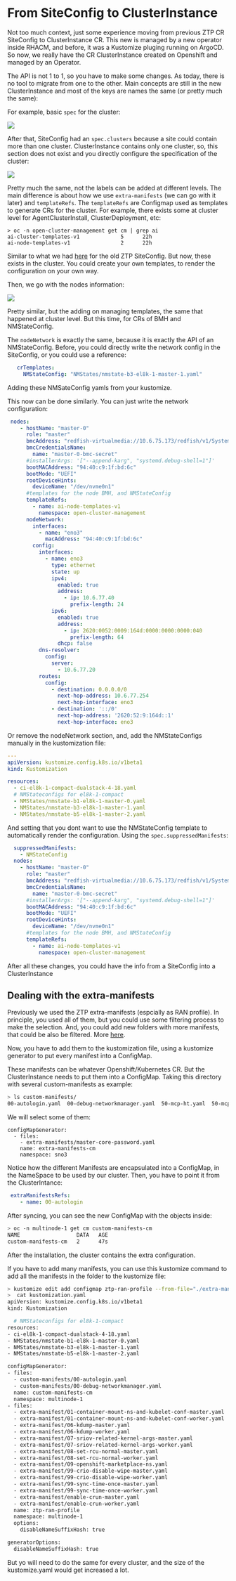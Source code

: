 # From SiteConfig to ClusterInstance

Not too much context, just some experience moving from previous ZTP CR SiteConfig to ClusterInstance CR. This new is managed by a new operator inside RHACM, and before, it was a Kustomize pluging running on ArgoCD. So now, we really have the CR ClusterInstance created on Openshift and managed by an Operator.

The API is not 1 to 1, so you have to make some changes. As today, there is no tool to migrate from one to the other. Main concepts are still in the new ClusterInstance and most of the keys are names the same (or pretty much the same):

For example, basic `spec` for the cluster:

![](assets/playing_with_clusterinstance_20250402154056055.png)

After that, SiteConfig had an `spec.clusters` because a site could contain more than one cluster. ClusterInstance contains only one cluster, so, this section does not exist and you directly configure the specification of the cluster:

![](assets/playing_with_clusterinstance_20250402175032339.png)

Pretty much the same, not the labels can be added at different levels. The main difference is about how we use `extra-manifests` (we can go with it later) and `templateRefs`. The `templateRefs` are Configmap used as templates to generate CRs for the cluster. For example, there exists some at cluster level for AgentClusterInstall, ClusterDeployment, etc:

```
> oc -n open-cluster-management get cm | grep ai
ai-cluster-templates-v1             5      22h
ai-node-templates-v1                2      22h

```

Similar to what we had [here](https://github.com/openshift-kni/cnf-features-deploy/blob/master/ztp/siteconfig-generator/siteConfig/clusterCRsV1.go) for the old ZTP SiteConfig. But now, these exists in the cluster. You could create your own templates, to render the configuration on your own way.

Then, we go with the nodes information:

![](assets/playing_with_clusterinstance_20250402160040237.png)

Pretty similar, but the adding on managing templates, the same that happened at cluster level. But this time, for CRs of BMH and NMStateConfig. 

The `nodeNetwork` is exactly the same, because it is exactly the API of an NMStateConfig. Before, you could directly write the network config in the SiteConfig, or you could use a reference:

```yaml
   crTemplates:                                                                                                      
     NMStateConfig: "NMStates/nmstate-b3-el8k-1-master-1.yaml"    
```

Adding these NMSateConfig yamls from your kustomize. 

This now can be done similarly. You can just write the network configuration:
```yaml
 nodes:                                                                          
    - hostName: "master-0"                                                        
      role: "master"                                                           
      bmcAddress: "redfish-virtualmedia://10.6.75.173/redfish/v1/Systems/1"    
      bmcCredentialsName:                                                      
        name: "master-0-bmc-secret"                                               
      #installerArgs: '["--append-karg", "systemd.debug-shell=1"]'                
      bootMACAddress: "94:40:c9:1f:bd:6c"                                         
      bootMode: "UEFI"                                                            
      rootDeviceHints:                                                            
        deviceName: "/dev/nvme0n1"                                                
      #templates for the node BMH, and NMStateConfig                              
      templateRefs:                                                               
        - name: ai-node-templates-v1                                              
          namespace: open-cluster-management                                      
      nodeNetwork:                                                                                                                                                                                                                                            
        interfaces:                                                               
          - name: "eno3"                                                          
            macAddress: "94:40:c9:1f:bd:6c"                                       
        config:                                                                   
          interfaces:                                                             
            - name: eno3                                                          
              type: ethernet                                                      
              state: up                                                        
              ipv4:                                                            
                enabled: true                                                  
                address:                                                       
                  - ip: 10.6.77.40                                             
                    prefix-length: 24                                          
              ipv6:                                                            
                enabled: true                                                  
                address:                                                       
                  - ip: 2620:0052:0009:164d:0000:0000:0000:040                 
                    prefix-length: 64                                          
                dhcp: false                                                    
          dns-resolver:                                                        
            config:                                                            
              server:                                                          
                - 10.6.77.20                                                   
          routes:                                                              
            config:                                                            
              - destination: 0.0.0.0/0                                         
                next-hop-address: 10.6.77.254                                  
                next-hop-interface: eno3                                       
              - destination: '::/0'                                            
                next-hop-address: '2620:52:9:164d::1'                          
                next-hop-interface: eno3                    
```

Or remove the nodeNetwork section, and, add the NMStateConfigs manually in the kustomization file:
```yaml
---
apiVersion: kustomize.config.k8s.io/v1beta1
kind: Kustomization

resources:
  - ci-el8k-1-compact-dualstack-4-18.yaml
  # NMStateconfigs for el8k-1-compact
  - NMStates/nmstate-b1-el8k-1-master-0.yaml
  - NMStates/nmstate-b3-el8k-1-master-1.yaml
  - NMStates/nmstate-b5-el8k-1-master-2.yaml
```

And setting that you dont want to use the NMStateConfig template to automatically render the configuration. Using the `spec.suppressedManifests`: 

```yaml
  suppressedManifests:
    - NMStateConfig
  nodes:
    - hostName: "master-0"
      role: "master"
      bmcAddress: "redfish-virtualmedia://10.6.75.173/redfish/v1/Systems/1"
      bmcCredentialsName:
        name: "master-0-bmc-secret"
      #installerArgs: '["--append-karg", "systemd.debug-shell=1"]'
      bootMACAddress: "94:40:c9:1f:bd:6c"
      bootMode: "UEFI"
      rootDeviceHints:
        deviceName: "/dev/nvme0n1"
      #templates for the node BMH, and NMStateConfig
      templateRefs:
        - name: ai-node-templates-v1
          namespace: open-cluster-management

```

After all these changes, you could have the info from a SiteConfig into a ClusterInstance

## Dealing with the extra-manifests


Previously we used the ZTP extra-manifests (espcially as RAN profile). In principle, you used all of them, but you could use some filtering process to make the selection. And, you could add new folders with more manifests, that could be also be filtered. More [here](https://docs.redhat.com/en/documentation/openshift_container_platform/4.18/html-single/edge_computing/index#ztp-customizing-the-install-extra-manifests_ztp-advanced-install-ztp).

Now, you have to add them to the kustomization file, using a kustomize generator to put every manifest into a ConfigMap.

These manifests can be whatever Openshift/Kubernetes CR. But the ClusterInstance needs to put them into a ConfigMap. Taking this directory with several custom-manifests as example:

```bash
> ls custom-manifests/
00-autologin.yaml  00-debug-networkmanager.yaml  50-mcp-ht.yaml  50-mcp-standard.yaml  99-cgroupsv1.yaml
```

We will select some of them:

```
configMapGenerator:
  - files:
    - extra-manifests/master-core-password.yaml
    name: extra-manifests-cm
    namespace: sno3
```

Notice how the different Manifests are encapsulated into a ConfigMap, in the NameSpace to be used by our cluster. Then, you have to point it from the ClusterIntance:


```yaml
 extraManifestsRefs: 
    - name: 00-autologin
```

After syncing, you can see the new ConfigMap with the objects inside:

```bash
> oc -n multinode-1 get cm custom-manifests-cm 
NAME                  DATA   AGE
custom-manifests-cm   2      47s

```

After the installation, the cluster contains the extra configuration. 

If you have to add many manifests, you can use this kustomize command to add all the manifests in the folder to the kustomize file:

```bash
> kustomize edit add configmap ztp-ran-profile --from-file="./extra-manifest/*.yaml" --namespace multinode-1
>  cat kustomization.yaml 
apiVersion: kustomize.config.k8s.io/v1beta1
kind: Kustomization

  # NMStateconfigs for el8k-1-compact
resources:
- ci-el8k-1-compact-dualstack-4-18.yaml
- NMStates/nmstate-b1-el8k-1-master-0.yaml
- NMStates/nmstate-b3-el8k-1-master-1.yaml
- NMStates/nmstate-b5-el8k-1-master-2.yaml

configMapGenerator:
- files:
  - custom-manifests/00-autologin.yaml
  - custom-manifests/00-debug-networkmanager.yaml
  name: custom-manifests-cm
  namespace: multinode-1
- files:
  - extra-manifest/01-container-mount-ns-and-kubelet-conf-master.yaml
  - extra-manifest/01-container-mount-ns-and-kubelet-conf-worker.yaml
  - extra-manifest/06-kdump-master.yaml
  - extra-manifest/06-kdump-worker.yaml
  - extra-manifest/07-sriov-related-kernel-args-master.yaml
  - extra-manifest/07-sriov-related-kernel-args-worker.yaml
  - extra-manifest/08-set-rcu-normal-master.yaml
  - extra-manifest/08-set-rcu-normal-worker.yaml
  - extra-manifest/09-openshift-marketplace-ns.yaml
  - extra-manifest/99-crio-disable-wipe-master.yaml
  - extra-manifest/99-crio-disable-wipe-worker.yaml
  - extra-manifest/99-sync-time-once-master.yaml
  - extra-manifest/99-sync-time-once-worker.yaml
  - extra-manifest/enable-crun-master.yaml
  - extra-manifest/enable-crun-worker.yaml
  name: ztp-ran-profile
  namespace: multinode-1
  options:
    disableNameSuffixHash: true

generatorOptions:
  disableNameSuffixHash: true

```

But yo will need to do the same for every cluster, and the size of the kustomize.yaml would get increased a lot.

